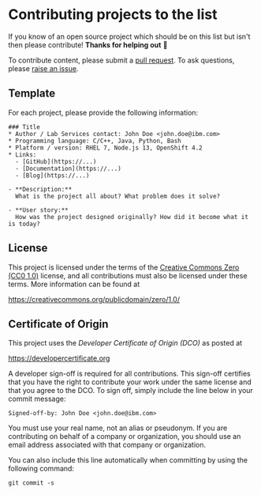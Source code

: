 # Contributing projects to the list

If you know of an open source project which should be on this list but isn't then please contribute! **Thanks for helping out** :tada:

To contribute content, please submit a [pull request](https://github.com/IBM/sls-open-source-projects/pulls). To ask questions, please [raise an issue](https://github.com/IBM/sls-open-source-projects/issues).

## Template

For each project, please provide the following information:

    ### Title
    * Author / Lab Services contact: John Doe <john.doe@ibm.com>
    * Programming language: C/C++, Java, Python, Bash
    * Platform / version: RHEL 7, Node.js 13, OpenShift 4.2
    * Links:
      - [GitHub](https://...)
      - [Documentation](https://...)
      - [Blog](https://...)

    - **Description:**
      What is the project all about? What problem does it solve?

    - **User story:**
      How was the project designed originally? How did it become what it is today?

## License

This project is licensed under the terms of the [Creative Commons Zero (CC0 1.0)](LICENSE) license, and all contributions must also be licensed under these terms. More information can be found at

<https://creativecommons.org/publicdomain/zero/1.0/>

## Certificate of Origin

This project uses the _Developer Certificate of Origin (DCO)_ as posted at

<https://developercertificate.org>

A developer sign-off is required for all contributions. This sign-off certifies that you have the right to contribute your work under the same license and that you agree to the DCO. To sign off, simply include the line below in your commit message:

    Signed-off-by: John Doe <john.doe@ibm.com>

You must use your real name, not an alias or pseudonym. If you are contributing on behalf of a company or organization, you should use an email address associated with that company or organization.

You can also include this line automatically when committing by using the following command:

    git commit -s
